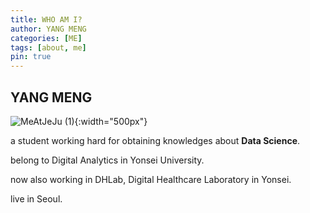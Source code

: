 ```yaml
---
title: WHO AM I?
author: YANG MENG
categories: [ME]
tags: [about, me]
pin: true
---
```


## YANG MENG

![MeAtJeJu (1)](https://user-images.githubusercontent.com/37925813/96903423-ca04d700-14d0-11eb-91f6-08e30fdfb278.jpg){:width="500px"}

a student working hard for obtaining knowledges about **Data Science**.

belong to Digital Analytics in Yonsei University.

now also working in DHLab, Digital Healthcare Laboratory in Yonsei.

live in Seoul.



